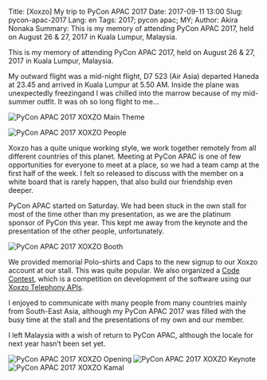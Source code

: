 Title: [Xoxzo] My trip to PyCon APAC 2017 
Date: 2017-09-11 13:00 
Slug: pycon-apac-2017 
Lang: en 
Tags: 2017; pycon apac; MY;
Author: Akira Nonaka 
Summary: This is my memory of attending PyCon APAC 2017, held on August 26 & 27, 2017 in Kuala Lumpur, Malaysia.

This is my memory of attending PyCon APAC 2017, held on August 26 & 27, 2017 in Kuala Lumpur, Malaysia.

My outward flight was a mid-night flight, D7 523 (Air Asia) departed Haneda at 23.45 and arrived in Kuala Lumpur at 5.50 AM. Inside the plane was unexpectedly freezingand I was chilled into the marrow because of my mid-summer outfit. It was oh so long flight to me…

![PyCon APAC 2017 XOXZO Main Theme]({filename}/images/pycon-apac-2017/IMG_7162.jpg)

![PyCon APAC 2017 XOXZO People]({filename}/images/pycon-apac-2017/IMG_7215.jpg)

Xoxzo has a quite unique working style, we work together remotely from all different countries of this planet. Meeting at PyCon APAC is one of few opportunities for everyone to meet at a place, so we had a team camp at the first half of the week. I felt so released to discuss with the member on a white board that is rarely happen, that also build our friendship even deeper.

PyCon APAC started on Saturday. We had been stuck in the own stall for most of the time other than my presentation, as we are the platinum sponsor of PyCon this year. This kept me away from the keynote and the presentation of the other people, unfortunately.

![PyCon APAC 2017 XOXZO Booth]({filename}/images/pycon-apac-2017/IMG_7116.jpg)

We provided memorial Polo-shirts and Caps to the new signup to our Xoxzo account at our stall. This was quite popular. We also organized a [Code Contest](https://xoxzo.github.io/codecontest/), which is a competition on development of the software using our [Xoxzo Telephony APIs](http://docs.xoxzo.com/en/voice.html).

I enjoyed to communicate with many people from many countries mainly from South-East Asia, although my PyCon APAC 2017 was filled with the busy time at the stall and the presentations of my own and our member.

I left Malaysia with a wish of return to PyCon APAC, although the locale for next year hasn’t been set yet.

![PyCon APAC 2017 XOXZO Opening]({filename}/images/pycon-apac-2017/IMG_7148.jpg)
![PyCon APAC 2017 XOXZO Keynote]({filename}/images/pycon-apac-2017/IMG_7214.jpg)
![PyCon APAC 2017 XOXZO Kamal]({filename}/images/pycon-apac-2017/IMG_7227.jpg)

